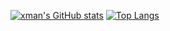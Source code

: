 [![xman's GitHub stats](https://github-readme-stats.vercel.app/api?username=xman213)](https://github.com/anuraghazra/github-readme-stats)
[![Top Langs](https://github-readme-stats.vercel.app/api/top-langs/?username=xman213)](https://github.com/anuraghazra/github-readme-stats)
